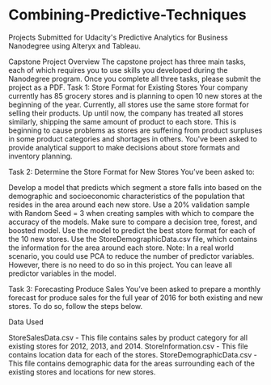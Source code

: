 # Combining-Predictive-Techniques
Projects Submitted for Udacity's Predictive Analytics for Business Nanodegree using Alteryx and Tableau.

Capstone Project Overview
The capstone project has three main tasks, each of which requires you to use skills you developed during the Nanodegree program. Once you complete all three tasks, please submit the project as a PDF.
Task 1: Store Format for Existing Stores
Your company currently has 85 grocery stores and is planning to open 10 new stores at the beginning of the year. Currently, all stores use the same store format for selling their products. Up until now, the company has treated all stores similarly, shipping the same amount of product to each store. This is beginning to cause problems as stores are suffering from product surpluses in some product categories and shortages in others. You've been asked to provide analytical support to make decisions about store formats and inventory planning.

Task 2: Determine the Store Format for New Stores
You’ve been asked to:

Develop a model that predicts which segment a store falls into based on the demographic and socioeconomic characteristics of the population that resides in the area around each new store.
Use a 20% validation sample with Random Seed = 3 when creating samples with which to compare the accuracy of the models. Make sure to compare a decision tree, forest, and boosted model.
Use the model to predict the best store format for each of the 10 new stores.
Use the StoreDemographicData.csv file, which contains the information for the area around each store.
Note: In a real world scenario, you could use PCA to reduce the number of predictor variables. However, there is no need to do so in this project. You can leave all predictor variables in the model.


Task 3: Forecasting Produce Sales
You’ve been asked to prepare a monthly forecast for produce sales for the full year of 2016 for both existing and new stores. To do so, follow the steps below.

Data Used 

StoreSalesData.csv - This file contains sales by product category for all existing stores for 2012, 2013, and 2014.
StoreInformation.csv - This file contains location data for each of the stores.
StoreDemographicData.csv - This file contains demographic data for the areas surrounding each of the existing stores and locations for new stores.
